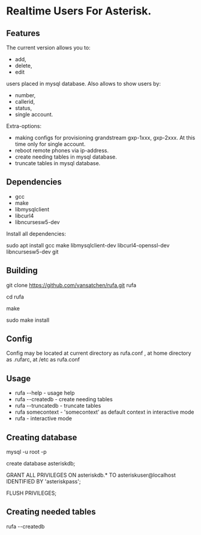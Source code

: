 # Realtime Users For Asterisk.
## Features
The current version allows you to:
* add,
* delete,
* edit

users placed in mysql database. 
Also allows to show users by:
* number,
* callerid,
* status,
* single account.

Extra-options: 
* making configs for provisioning grandstream gxp-1xxx, gxp-2xxx. At this time only for single account.
* reboot remote phones via ip-address.
* create needing tables in mysql database.
* truncate tables in mysql database.

## Dependencies
* gcc
* make
* libmysqlclient
* libcurl4
* libncursesw5-dev

Install all dependencies:

  sudo apt install gcc make libmysqlclient-dev libcurl4-openssl-dev libncursesw5-dev git
## Building
  git clone https://github.com/vansatchen/rufa.git rufa
  
  cd rufa
  
  make
  
  sudo make install
## Config
Config may be located at current directory as rufa.conf , at home directory as .rufarc, at /etc as rufa.conf
## Usage
* rufa --help - usage help
* rufa --createdb - create needing tables
* rufa --truncatedb - truncate tables
* rufa somecontext - 'somecontext' as default context in interactive mode
* rufa - interactive mode
## Creating database
  mysql -u root -p
  
  create database asteriskdb;
  
  GRANT ALL PRIVILEGES ON asteriskdb.* TO asteriskuser@localhost IDENTIFIED BY 'asteriskpass';

  FLUSH PRIVILEGES;
## Creating needed tables
  rufa --createdb
